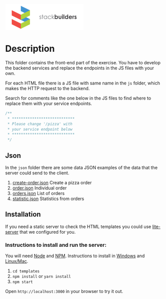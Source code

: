 ![Stack Builders](https://github.com/stackbuilders/nano-chat/raw/master/sb.png)

# Description

This folder contains the front-end part of the exercise. You have to develop the backend services and replace the endpoints in the JS files with your own.

For each HTML file there is a JS file with same name in the `js` folder, which makes the HTTP request to the backend.

Search for comments like the one below in the JS files to find where to replace them with your service endpoints.

```javascript
/**
 * ****************************
 * Please change '/pizza' with
 * your service endpoint below
 * ****************************
 */
```

## Json

In the `json` folder there are some data JSON examples of the data that the server could send to the client.

  1. [create-order.json](templates/json/create-order.json) Create a pizza order 
  2. [order.json](templates/json/order.json) Individual order
  3. [orders.json](templates/json/orders.json) List of orders
  4. [statistic.json](templates/json/statistics.json) Statistics from orders 

## Installation

If you need a static server to check the HTML templates you could use [lite-server](https://github.com/johnpapa/lite-server) that we configured for you. 

### Instructions to install and run the server:

You will need [Node](https://nodejs.org/en/) and [NPM](https://www.npmjs.com/). Instructions to install in [Windows](https://treehouse.github.io/installation-guides/windows/node-windows.html) and [Linux/Mac](https://nodesource.com/blog/installing-node-js-tutorial-using-nvm-on-mac-os-x-and-ubuntu/). 

  1. `cd templates`
  2. `npm install` or `yarn install`
  3. `npm start`

Open `http://localhost:3000` in your browser to try it out.
